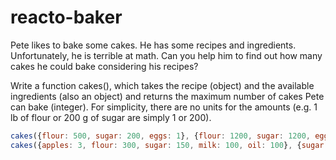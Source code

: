 # reacto-baker

Pete likes to bake some cakes. He has some recipes and ingredients. Unfortunately, he is terrible at math. Can you help him to find out how many cakes he could bake considering his recipes?

Write a function cakes(), which takes the recipe (object) and the available ingredients (also an object) and returns the maximum number of cakes Pete can bake (integer). For simplicity, there are no units for the amounts (e.g. 1 lb of flour or 200 g of sugar are simply 1 or 200).

```javascript
cakes({flour: 500, sugar: 200, eggs: 1}, {flour: 1200, sugar: 1200, eggs: 5, milk: 200}); // must return 2
cakes({apples: 3, flour: 300, sugar: 150, milk: 100, oil: 100}, {sugar: 500, flour: 2000, milk: 2000}); // must return 0
```
